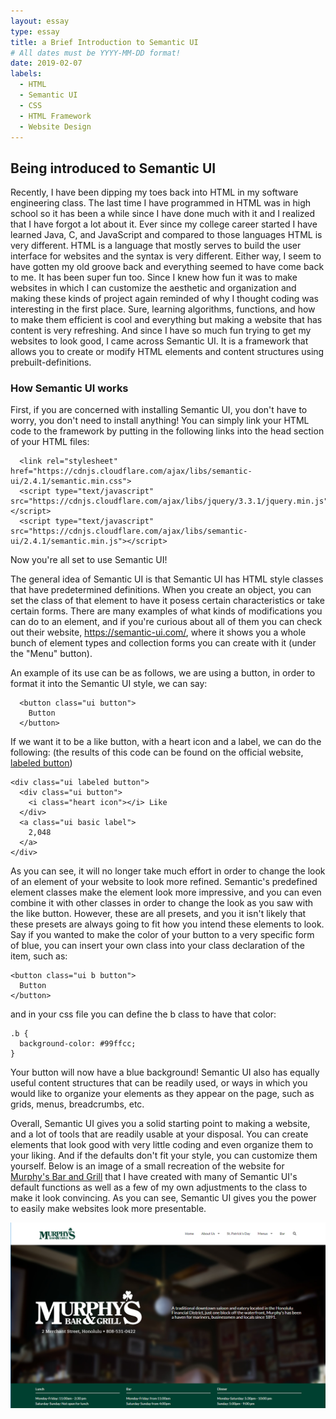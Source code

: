 ```yaml
---
layout: essay
type: essay
title: a Brief Introduction to Semantic UI
# All dates must be YYYY-MM-DD format!
date: 2019-02-07
labels:
  - HTML
  - Semantic UI
  - CSS
  - HTML Framework
  - Website Design
---
```


## Being introduced to Semantic UI

  Recently, I have been dipping my toes back into HTML in my software engineering class. The last time I have programmed in HTML was in high school so it has been a while since I have done much with it and I realized that I have forgot a lot about it. Ever since my college career started I have learned Java, C, and JavaScript and compared to those languages HTML is very different. HTML is a language that mostly serves to build the user interface for websites and the syntax is very different. Either way, I seem to have gotten my old groove back and everything seemed to have come back to me. It has been super fun too. Since I knew how fun it was to make websites in which I can customize the aesthetic and organization and making these kinds of project again reminded of why I thought coding was interesting in the first place. Sure, learning algorithms, functions, and how to make them efficient is cool and everything but making a website that has content is very refreshing. And since I have so much fun trying to get my websites to look good, I came across Semantic UI. It is a framework that allows you to create or modify HTML elements and content structures using prebuilt-definitions. 
  
### How Semantic UI works

   First, if you are concerned with installing Semantic UI, you don't have to worry, you don't need to install anything! You can simply link your HTML code to the framework by putting in the following links into the head section of your HTML files:
```
  <link rel="stylesheet" href="https://cdnjs.cloudflare.com/ajax/libs/semantic-ui/2.4.1/semantic.min.css">
  <script type="text/javascript" src="https://cdnjs.cloudflare.com/ajax/libs/jquery/3.3.1/jquery.min.js"></script>
  <script type="text/javascript" src="https://cdnjs.cloudflare.com/ajax/libs/semantic-ui/2.4.1/semantic.min.js"></script>
```
Now you're all set to use Semantic UI!

  The general idea of Semantic UI is that Semantic UI has HTML style classes that have predetermined definitions. When you create an object, you can set the class of that element to have it posess certain characteristics or take certain forms. There are many examples of what kinds of modifications you can do to an element, and if you're curious about all of them you can check out their website, <a href="https://semantic-ui.com/">https://semantic-ui.com/</a>, where it shows you a whole bunch of element types and collection forms you can create with it (under the "Menu" button).
  
  An example of its use can be as follows, we are using a button, in order to format it into the Semantic UI style, we can say:
```
  <button class="ui button">
    Button
  </button>
```
If we want it to be a like button, with a heart icon and a label, we can do the following: (the results of this code can be found on the official website, <a href="https://semantic-ui.com/elements/button.html#labeled">labeled button</a>)
```
<div class="ui labeled button">
  <div class="ui button">
    <i class="heart icon"></i> Like
  </div>
  <a class="ui basic label">
    2,048
  </a>
</div>
```
  As you can see, it will no longer take much effort in order to change the look of an element of your website to look more refined. Semantic's predefined element classes make the element look more impressive, and you can even combine it with other classes in order to change the look as you saw with the like button. However, these are all presets, and you it isn't likely that these presets are always going to fit how you intend these elements to look. Say if you wanted to make the color of your button to a very specific form of blue, you can insert your own class into your class declaration of the item, such as:
  ```
  <button class="ui b button">
    Button
  </button>
  ```
  and in your css file you can define the b class to have that color:
  ```
  .b {
    background-color: #99ffcc;
  }
```
Your button will now have a blue background! Semantic UI also has equally useful content structures that can be readily used, or ways in which you would like to organize your elements as they appear on the page, such as grids, menus, breadcrumbs, etc.

  Overall, Semantic UI gives you a solid starting point to making a website, and a lot of tools that are readily usable at your disposal. You can create elements that look good with very little coding and even organize them to your liking. And if the defaults don't fit your style, you can customize them yourself. Below is an image of a small recreation of the website for <a href="http://murphyshawaii.com/">Murphy's Bar and Grill</a> that I have created with many of Semantic UI's default functions as well as a few of my own adjustments to the class to make it look convincing. As you can see, Semantic UI gives you the power to easily make websites look more presentable.
  
<img  class="ui large centered image" src="../images/Murphys.png">
